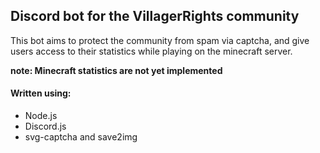 ## Discord bot for the VillagerRights community
This bot aims to protect the community from spam via captcha, 
and give users access to their statistics while playing on the minecraft server.

**note: Minecraft statistics are not yet implemented**

#### Written using:
* Node.js
* Discord.js
* svg-captcha and save2img
